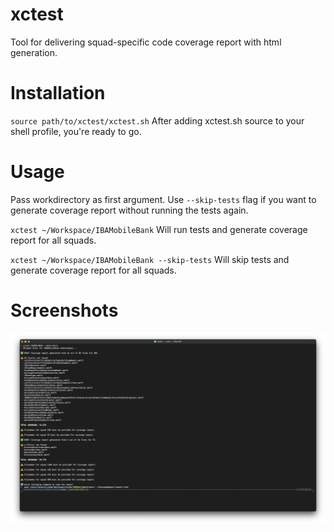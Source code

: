 # xctest

Tool for delivering squad-specific code coverage report with html generation.

# Installation

`source path/to/xctest/xctest.sh`
After adding xctest.sh source to your shell profile, you're ready to go.

# Usage

Pass workdirectory as first argument.
Use `--skip-tests` flag if you want to generate coverage report without running the tests again.

`xctest ~/Workspace/IBAMobileBank`
Will run tests and generate coverage report for all squads.

`xctest ~/Workspace/IBAMobileBank --skip-tests`
Will skip tests and generate coverage report for all squads.

# Screenshots

![alt text](https://github.com/kenalizadeh/xctest/blob/master/screenshot.png)
